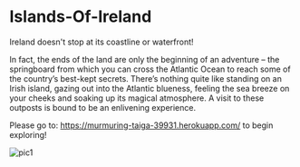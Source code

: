 # Islands-Of-Ireland
Ireland doesn't stop at its coastline or waterfront!

In fact, the ends of the land are only the beginning of an adventure – the springboard from which you can cross the Atlantic Ocean to reach some of the country’s best-kept secrets. There’s nothing quite like standing on an Irish island, gazing out into the Atlantic blueness, feeling the sea breeze on your cheeks and soaking up its magical atmosphere. A visit to these outposts is bound to be an enlivening experience.

Please go to: https://murmuring-taiga-39931.herokuapp.com/ to begin exploring!

![pic1](https://www.aletterfromireland.com/wp-content/uploads/2019/03/skellig-islands.jpg)
